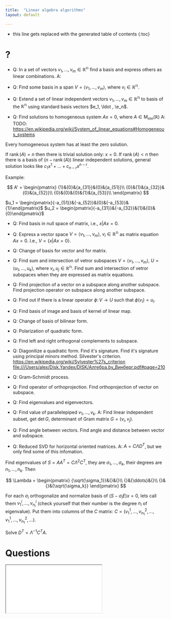 ```yaml
---
title:  "Linear algebra algorithms"
layout: default

---
```


* this line gets replaced with the generated table of contents
{:toc}

# ?

- Q: In a set of vectors $v_1, \ldots, v_m \in \mathbb{R^n}$ find a basis and express others as linear combinations.
A: 

- Q: Find some basis in a span $V = \langle v_1, \ldots ,v_m \rangle$, where $v_i \in \mathbb{R^n}$.

- Q: Extend a set of linear independent vectors $v_1, \ldots, v_m \in \mathbb{R^n}$ to basis of the $\mathbb{R^n}$ using standard basis vectors $e_1, \ldot , \e_n$.

- Q: Find solutions to homogeneous system $Ax=0$, where $A \in \mathrm{M}_{mn}(\mathbb{R})$
A: TODO: <https://en.wikipedia.org/wiki/System_of_linear_equations#Homogeneous_systems>

Every homogeneous system has at least the zero solution.

If $\operatorname{rank}(A) = n$ then there is trivial solution only: $x = 0$. 
If $\operatorname{rank}(A) < n$ then there is a basis of $(n - \operatorname{rank}(A))$ linear independent solutions, general solution looks like $c_1 x^1 + \ldots + c_{n-r}x^{n-r}$. 

Example:

$$
A' = 
\begin{pmatrix}
{1}&{0}&{a_{31}}&{0}&{a_{51}}\\
{0}&{1}&{a_{32}}&{0}&{a_{52}}\\
{0}&{0}&{0}&{1}&{a_{53}}\\
\end{pmatrix}
$$

$u_1 = \begin{pmatrix}{-a_{51}}&{-a_{52}}&{0}&{-a_{53}}&{1}\end{pmatrix}$
$u_2 = \begin{pmatrix}{-a_{31}}&{-a_{32}}&{1}&{0}&{0}\end{pmatrix}$

- Q: Find basis in null space of matrix, i.e., ${x \vert Ax = 0}$.

- Q: Express a vector space $V = \langle v_1, \ldots ,v_m \rangle, \  v_i \in \mathbb{R^n}$ as matrix equation $Ax = 0$. I.e., $V = \{ x \vert Ax = 0 \}$. 

- Q: Change of basis for vector and for matrix.

- Q: Find sum and intersection of vetror subspaces $V = \langle v_1,\ldots,v_m\rangle$, $U = \langle u_1,\ldots,u_k\rangle$, where $v_i, u_j\in \mathbb{R^n}$.
Find sum and intersection of vetror subspaces when they are expressed as matrix equations.

- Q: Find projection of a vector on a subspace along another subspace.
Find projection operator on subspace along another subspace.

- Q: Find out if there is a linear operator $\phi\colon V\to U$ such that $\phi(v_i) = u_i$.

- Q: Find basis of image and basis of kernel of linear map.

- Q: Change of basis of bilinear form.

- Q: Polarization of quadratic form.

- Q: Find left and right orthogonal complements to subspace.

- Q: Diagonilize a quadratic form. Find it's signature. Find it's signature using principal minors method. Silvester's criterion.
<https://en.wikipedia.org/wiki/Sylvester%27s_criterion>
<file:///Users/alex/Disk.Yandex/DISK/Алгебра.by_Винберг.pdf#page=210>

- Q: Gram–Schmidt process.

- Q: Find operator of orthoprojection. Find orthoprojection of vector on subspace.

- Q: Find eigenvalues and eigenvectors.

- Q: Find value of parallelepiped $v_1, \ldots, v_k$.
A: Find linear independent subset, get $\det G$, determinant of Gram matrix $G = (v_i, v_j)$.

- Q: Find angle between vectors. Find angle and distance between vector and subspace.

- Q: Reduced SVD for horizontal oriented matrices.
A:
$A = C \Lambda D^T$, but we only find some of this infomation.

Find eigenvalues of $S = AA^T = C \Lambda^2 C^T$, they are $\sigma_1, ..., \sigma_k$, their degrees are $n_1, \ldots, n_k$. Then 

$$
\Lambda = 
\begin{pmatrix}
{\sqrt{\sigma_1}}&{}&{}\\
{}&{\ddots}&{}\\
{}&{}&{\sqrt{\sigma_k}}
\end{pmatrix}
$$

For each $\sigma_i$ orthogonalize and normalize basis of $(S - \sigma_i E) x = 0$, lets call them $v_1^i, \ldots, v_{n_i}^i$ (check yourself that their number is the degree $n_i$ of eigenvalue). Put them into columns of the $C$ matrix: $C = (v_1^1, \ldots, v_{n_1}^2, \ldots, v_1^1, \ldots, v_{n_1}^2, \ldots)$.

Solve $D^T = \Lambda^{-1} C^T A$.

# Questions

<iframe class="autoresize nodisplay superlearn-iframe" src="{{ site.superlearn_url }}/ht/asdf2?deckname=math -- linear algebra -- algorithms">
    <p>Your browser does not support iframes.</p>
</iframe>
